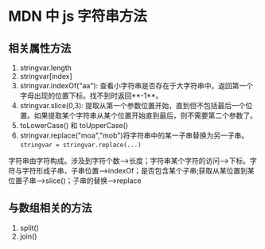 # MDN 中 js 字符串方法

## 相关属性方法

1. stringvar.length
2. stringvar[index]
3. stringvar.indexOf("aa"): 查看小字符串是否存在于大字符串中。返回第一个字母出现的位置下标。找不到时返回**-1**。
4. stringvar.slice(0,3): 提取从第一个参数位置开始，直到但不包括最后一个位置。如果提取某个字符串从某个位置开始直到最后，则不需要第二个参数了。
5. toLowerCase() 和 toUpperCase()
6. stringvar.replace("moa","mob")将字符串中的某一子串替换为另一子串。`stringvar = stringvar.replace(...)`

字符串由字符构成。涉及到字符个数-->长度；字符串某个字符的访问-->下标。字符与字符形成子串，子串位置-->indexOf；是否包含某个子串;获取从某位置到某位置子串-->slice()；子串的替换-->replace

## 与数组相关的方法

1. split()
2. join()